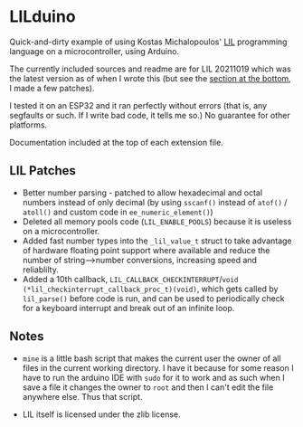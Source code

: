 # LILduino

Quick-and-dirty example of using Kostas Michalopoulos' [LIL](http://runtimeterror.com/tech/lil/) programming language on a microcontroller, using Arduino.

The currently included sources and readme are for LIL 20211019 which was the latest version as of when I wrote this (but see the [section at the bottom](#lil-patches), I made a few patches).

I tested it on an ESP32 and it ran perfectly without errors (that is, any segfaults or such. If I write bad code, it tells me so.) No guarantee for other platforms.

Documentation included at the top of each extension file.

## LIL Patches

* Better number parsing - patched to allow hexadecimal and octal numbers instead of only decimal (by using `sscanf()` instead of `atof()` / `atoll()` and custom code in `ee_numeric_element()`)
* Deleted all memory pools code (`LIL_ENABLE_POOLS`) because it is useless on a microcontroller.
* Added fast number types into the `_lil_value_t` struct to take advantage of hardware floating point support where available and reduce the number of string-->number conversions, increasing speed and reliablilty.
* Added a 10th callback, `LIL_CALLBACK_CHECKINTERRUPT`/`void (*lil_checkinterrupt_callback_proc_t)(void)`, which gets called by `lil_parse()` before code is run, and can be used to periodically check for a keyboard interrupt and break out of an infinite loop.

## Notes

* `mine` is a little bash script that makes the current user the owner of all files in the current working directory. I have it because for some reason I have to run the arduino IDE with `sudo` for it to work and as such when I save a file it changes the owner to `root` and then I can't edit the file anywhere else. Thus that script.

* LIL itself is licensed under the zlib license.
